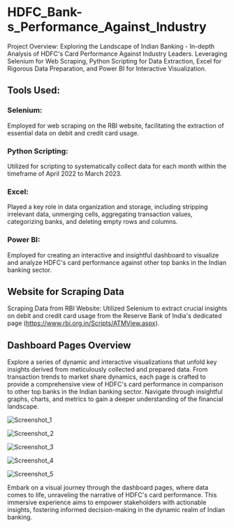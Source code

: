 # HDFC_Bank-s_Performance_Against_Industry
Project Overview: Exploring the Landscape of Indian Banking - In-depth Analysis of HDFC's Card Performance Against Industry Leaders. Leveraging Selenium for Web Scraping, Python Scripting for Data Extraction, Excel for Rigorous Data Preparation, and Power BI for Interactive Visualization.


## Tools Used:

### Selenium: 
Employed for web scraping on the RBI website, facilitating the extraction of essential data on debit and credit card usage.

### Python Scripting: 
Utilized for scripting to systematically collect data for each month within the timeframe of April 2022 to March 2023.

### Excel: 
Played a key role in data organization and storage, including stripping irrelevant data, unmerging cells, aggregating transaction values, categorizing banks, and deleting empty rows and columns.

### Power BI: 
Employed for creating an interactive and insightful dashboard to visualize and analyze HDFC's card performance against other top banks in the Indian banking sector.


## Website for Scraping Data
Scraping Data from RBI Website: Utilized Selenium to extract crucial insights on debit and credit card usage from the Reserve Bank of India's dedicated page (https://www.rbi.org.in/Scripts/ATMView.aspx).


## Dashboard Pages Overview
Explore a series of dynamic and interactive visualizations that unfold key insights derived from meticulously collected and prepared data. From transaction trends to market share dynamics, each page is crafted to provide a comprehensive view of HDFC's card performance in comparison to other top banks in the Indian banking sector. Navigate through insightful graphs, charts, and metrics to gain a deeper understanding of the financial landscape.



![Screenshot_1](https://github.com/namitdubey/HDFC_Bank-s_Performance_Against_Industry/assets/128350743/b67c957f-5fca-476b-8169-82a61e2f3425)




![Screenshot_2](https://github.com/namitdubey/HDFC_Bank-s_Performance_Against_Industry/assets/128350743/07962831-aaf9-4bda-a11c-fcce9450dd33)




![Screenshot_3](https://github.com/namitdubey/HDFC_Bank-s_Performance_Against_Industry/assets/128350743/f45da8bf-00f0-4c10-ade4-163cbb646d53)





![Screenshot_4](https://github.com/namitdubey/HDFC_Bank-s_Performance_Against_Industry/assets/128350743/b585a13e-11c7-4bc0-9dd5-1fa2fd67e24e)





![Screenshot_5](https://github.com/namitdubey/HDFC_Bank-s_Performance_Against_Industry/assets/128350743/057d9f6e-d8ff-4b50-b6cb-9b994efa610e)




Embark on a visual journey through the dashboard pages, where data comes to life, unraveling the narrative of HDFC's card performance. This immersive experience aims to empower stakeholders with actionable insights, fostering informed decision-making in the dynamic realm of Indian banking.




